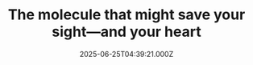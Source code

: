 ---
title: "The molecule that might save your sight—and your heart"
date: 2025-06-25T04:39:21.000Z
category: Health
externalLink: "https://www.sciencedaily.com/releases/2025/06/250625001724.htm"
image: ""
excerpt: "Washington University researchers found that raising a molecule called ApoM helps eye cells sweep away harmful cholesterol deposits linked to age-related macular degeneration, potentially preventing vision loss, and the same trick might aid failing hearts too.…"
---